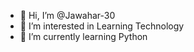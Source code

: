 - 👋 Hi, I’m @Jawahar-30
- 👀 I’m interested in Learning Technology
- 🌱 I’m currently learning Python

<!---
Jawahar-30/Jawahar-30 is a ✨ special ✨ repository because its `README.md` (this file) appears on your GitHub profile.
You can click the Preview link to take a look at your changes.
--->
